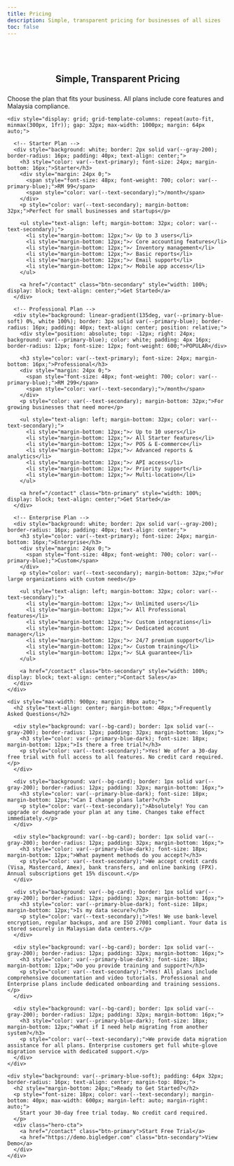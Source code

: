 ```yaml
---
title: Pricing
description: Simple, transparent pricing for businesses of all sizes
toc: false
---
```


<section class="features" style="padding-top: 40px;">
  <div class="container">
    <h1 style="text-align: center; margin-bottom: 24px;">Simple, Transparent Pricing</h1>
    <p class="features-subtitle">Choose the plan that fits your business. All plans include core features and Malaysia compliance.</p>

    <div style="display: grid; grid-template-columns: repeat(auto-fit, minmax(300px, 1fr)); gap: 32px; max-width: 1000px; margin: 64px auto;">

      <!-- Starter Plan -->
      <div style="background: white; border: 2px solid var(--gray-200); border-radius: 16px; padding: 40px; text-align: center;">
        <h3 style="color: var(--text-primary); font-size: 24px; margin-bottom: 16px;">Starter</h3>
        <div style="margin: 24px 0;">
          <span style="font-size: 48px; font-weight: 700; color: var(--primary-blue);">RM 99</span>
          <span style="color: var(--text-secondary);">/month</span>
        </div>
        <p style="color: var(--text-secondary); margin-bottom: 32px;">Perfect for small businesses and startups</p>

        <ul style="text-align: left; margin-bottom: 32px; color: var(--text-secondary);">
          <li style="margin-bottom: 12px;">✓ Up to 3 users</li>
          <li style="margin-bottom: 12px;">✓ Core accounting features</li>
          <li style="margin-bottom: 12px;">✓ Inventory management</li>
          <li style="margin-bottom: 12px;">✓ Basic reports</li>
          <li style="margin-bottom: 12px;">✓ Email support</li>
          <li style="margin-bottom: 12px;">✓ Mobile app access</li>
        </ul>

        <a href="/contact" class="btn-secondary" style="width: 100%; display: block; text-align: center;">Get Started</a>
      </div>

      <!-- Professional Plan -->
      <div style="background: linear-gradient(135deg, var(--primary-blue-soft) 0%, white 100%); border: 3px solid var(--primary-blue); border-radius: 16px; padding: 40px; text-align: center; position: relative;">
        <div style="position: absolute; top: -12px; right: 24px; background: var(--primary-blue); color: white; padding: 4px 16px; border-radius: 12px; font-size: 12px; font-weight: 600;">POPULAR</div>

        <h3 style="color: var(--text-primary); font-size: 24px; margin-bottom: 16px;">Professional</h3>
        <div style="margin: 24px 0;">
          <span style="font-size: 48px; font-weight: 700; color: var(--primary-blue);">RM 299</span>
          <span style="color: var(--text-secondary);">/month</span>
        </div>
        <p style="color: var(--text-secondary); margin-bottom: 32px;">For growing businesses that need more</p>

        <ul style="text-align: left; margin-bottom: 32px; color: var(--text-secondary);">
          <li style="margin-bottom: 12px;">✓ Up to 10 users</li>
          <li style="margin-bottom: 12px;">✓ All Starter features</li>
          <li style="margin-bottom: 12px;">✓ POS & E-commerce</li>
          <li style="margin-bottom: 12px;">✓ Advanced reports & analytics</li>
          <li style="margin-bottom: 12px;">✓ API access</li>
          <li style="margin-bottom: 12px;">✓ Priority support</li>
          <li style="margin-bottom: 12px;">✓ Multi-location</li>
        </ul>

        <a href="/contact" class="btn-primary" style="width: 100%; display: block; text-align: center;">Get Started</a>
      </div>

      <!-- Enterprise Plan -->
      <div style="background: white; border: 2px solid var(--gray-200); border-radius: 16px; padding: 40px; text-align: center;">
        <h3 style="color: var(--text-primary); font-size: 24px; margin-bottom: 16px;">Enterprise</h3>
        <div style="margin: 24px 0;">
          <span style="font-size: 48px; font-weight: 700; color: var(--primary-blue);">Custom</span>
        </div>
        <p style="color: var(--text-secondary); margin-bottom: 32px;">For large organizations with custom needs</p>

        <ul style="text-align: left; margin-bottom: 32px; color: var(--text-secondary);">
          <li style="margin-bottom: 12px;">✓ Unlimited users</li>
          <li style="margin-bottom: 12px;">✓ All Professional features</li>
          <li style="margin-bottom: 12px;">✓ Custom integrations</li>
          <li style="margin-bottom: 12px;">✓ Dedicated account manager</li>
          <li style="margin-bottom: 12px;">✓ 24/7 premium support</li>
          <li style="margin-bottom: 12px;">✓ Custom training</li>
          <li style="margin-bottom: 12px;">✓ SLA guarantee</li>
        </ul>

        <a href="/contact" class="btn-secondary" style="width: 100%; display: block; text-align: center;">Contact Sales</a>
      </div>
    </div>

    <div style="max-width: 900px; margin: 80px auto;">
      <h2 style="text-align: center; margin-bottom: 48px;">Frequently Asked Questions</h2>

      <div style="background: var(--bg-card); border: 1px solid var(--gray-200); border-radius: 12px; padding: 32px; margin-bottom: 16px;">
        <h3 style="color: var(--primary-blue-dark); font-size: 18px; margin-bottom: 12px;">Is there a free trial?</h3>
        <p style="color: var(--text-secondary);">Yes! We offer a 30-day free trial with full access to all features. No credit card required.</p>
      </div>

      <div style="background: var(--bg-card); border: 1px solid var(--gray-200); border-radius: 12px; padding: 32px; margin-bottom: 16px;">
        <h3 style="color: var(--primary-blue-dark); font-size: 18px; margin-bottom: 12px;">Can I change plans later?</h3>
        <p style="color: var(--text-secondary);">Absolutely! You can upgrade or downgrade your plan at any time. Changes take effect immediately.</p>
      </div>

      <div style="background: var(--bg-card); border: 1px solid var(--gray-200); border-radius: 12px; padding: 32px; margin-bottom: 16px;">
        <h3 style="color: var(--primary-blue-dark); font-size: 18px; margin-bottom: 12px;">What payment methods do you accept?</h3>
        <p style="color: var(--text-secondary);">We accept credit cards (Visa, Mastercard, Amex), bank transfers, and online banking (FPX). Annual subscriptions get 15% discount.</p>
      </div>

      <div style="background: var(--bg-card); border: 1px solid var(--gray-200); border-radius: 12px; padding: 32px; margin-bottom: 16px;">
        <h3 style="color: var(--primary-blue-dark); font-size: 18px; margin-bottom: 12px;">Is my data secure?</h3>
        <p style="color: var(--text-secondary);">Yes! We use bank-level encryption, regular backups, and are ISO 27001 compliant. Your data is stored securely in Malaysian data centers.</p>
      </div>

      <div style="background: var(--bg-card); border: 1px solid var(--gray-200); border-radius: 12px; padding: 32px; margin-bottom: 16px;">
        <h3 style="color: var(--primary-blue-dark); font-size: 18px; margin-bottom: 12px;">Do you provide training and support?</h3>
        <p style="color: var(--text-secondary);">Yes! All plans include comprehensive documentation and video tutorials. Professional and Enterprise plans include dedicated onboarding and training sessions.</p>
      </div>

      <div style="background: var(--bg-card); border: 1px solid var(--gray-200); border-radius: 12px; padding: 32px; margin-bottom: 16px;">
        <h3 style="color: var(--primary-blue-dark); font-size: 18px; margin-bottom: 12px;">What if I need help migrating from another system?</h3>
        <p style="color: var(--text-secondary);">We provide data migration assistance for all plans. Enterprise customers get full white-glove migration service with dedicated support.</p>
      </div>
    </div>

    <div style="background: var(--primary-blue-soft); padding: 64px 32px; border-radius: 16px; text-align: center; margin-top: 80px;">
      <h2 style="margin-bottom: 24px;">Ready to Get Started?</h2>
      <p style="font-size: 18px; color: var(--text-secondary); margin-bottom: 40px; max-width: 600px; margin-left: auto; margin-right: auto;">
        Start your 30-day free trial today. No credit card required.
      </p>
      <div class="hero-cta">
        <a href="/contact" class="btn-primary">Start Free Trial</a>
        <a href="https://demo.bigledger.com" class="btn-secondary">View Demo</a>
      </div>
    </div>
  </div>
</section>
